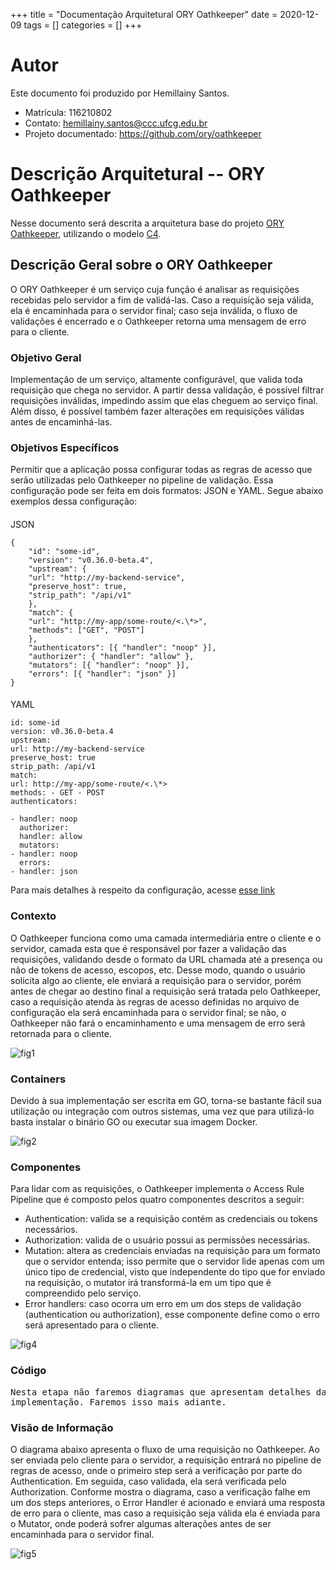 +++
title = "Documentação Arquitetural ORY Oathkeeper"
date = 2020-12-09
tags = []
categories = []
+++

# Autor

Este documento foi produzido por Hemillainy Santos.

- Matrícula: 116210802
- Contato: hemillainy.santos@ccc.ufcg.edu.br
- Projeto documentado: https://github.com/ory/oathkeeper

# Descrição Arquitetural -- ORY Oathkeeper

Nesse documento será descrita a arquitetura base do projeto [ORY Oathkeeper](https://github.com/ory/oathkeeper), utilizando o modelo [C4](https://c4model.com/).

## Descrição Geral sobre o ORY Oathkeeper

O ORY Oathkeeper é um serviço cuja função é analisar as requisições recebidas pelo servidor a fim de validá-las. Caso a requisição seja válida, ela é encaminhada para o servidor final; caso seja inválida, o fluxo de validações é encerrado e o Oathkeeper retorna uma mensagem de erro para o cliente.

### Objetivo Geral

Implementação de um serviço, altamente configurável, que valida toda requisição que chega no servidor. A partir dessa validação, é possível filtrar requisições inválidas, impedindo assim que elas cheguem ao serviço final. Além disso, é possível também fazer alterações em requisições válidas antes de encaminhá-las.

### Objetivos Específicos

Permitir que a aplicação possa configurar todas as regras de acesso que serão utilizadas pelo Oathkeeper no pipeline de validação. Essa configuração pode ser feita em dois formatos: JSON e YAML. Segue abaixo exemplos dessa configuração:

####

JSON

```
{
    "id": "some-id",
    "version": "v0.36.0-beta.4",
    "upstream": {
    "url": "http://my-backend-service",
    "preserve_host": true,
    "strip_path": "/api/v1"
    },
    "match": {
    "url": "http://my-app/some-route/<.\*>",
    "methods": ["GET", "POST"]
    },
    "authenticators": [{ "handler": "noop" }],
    "authorizer": { "handler": "allow" },
    "mutators": [{ "handler": "noop" }],
    "errors": [{ "handler": "json" }]
}
```

####

YAML

```
id: some-id
version: v0.36.0-beta.4
upstream:
url: http://my-backend-service
preserve_host: true
strip_path: /api/v1
match:
url: http://my-app/some-route/<.\*>
methods: - GET - POST
authenticators:

- handler: noop
  authorizer:
  handler: allow
  mutators:
- handler: noop
  errors:
- handler: json
```

Para mais detalhes à respeito da configuração, acesse [esse link](https://www.ory.sh/oathkeeper/docs/api-access-rules)

### Contexto

O Oathkeeper funciona como uma camada intermediária entre o cliente e o servidor, camada esta que é responsável por fazer a validação das requisições, validando desde o formato da URL chamada até a presença ou não de tokens de acesso, escopos, etc. Desse modo, quando o usuário solicita algo ao cliente, ele enviará a requisição para o servidor, porém antes de chegar ao destino final a requisição será tratada pelo Oathkeeper, caso a requisição atenda às regras de acesso definidas no arquivo de configuração ela será encaminhada para o servidor final; se não, o Oathkeeper não fará o encaminhamento e uma mensagem de erro será retornada para o cliente.

![fig1](c4-contexto.png)

### Containers

Devido à sua implementação ser escrita em GO, torna-se bastante fácil sua utilização ou integração com outros sistemas, uma vez que para utilizá-lo basta instalar o binário GO ou executar sua imagem Docker.

![fig2](c4-container.png)

### Componentes

Para lidar com as requisições, o Oathkeeper implementa o Access Rule Pipeline que é composto pelos quatro componentes descritos a seguir:

- Authentication: valida se a requisição contém as credenciais ou tokens necessários.
- Authorization: valida de o usuário possui as permissões necessárias.
- Mutation: altera as credenciais enviadas na requisição para um formato que o servidor entenda; isso permite que o servidor lide apenas com um único tipo de credencial, visto que independente do tipo que for enviado na requisição, o mutator irá transformá-la em um tipo que é compreendido pelo serviço.
- Error handlers: caso ocorra um erro em um dos steps de validação (authentication ou authorization), esse componente define como o erro será apresentado para o cliente.

![fig4](c4-componentes.png)

### Código

<pre>
Nesta etapa não faremos diagramas que apresentam detalhes da
implementação. Faremos isso mais adiante.
</pre>

### Visão de Informação

O diagrama abaixo apresenta o fluxo de uma requisição no Oathkeeper.
Ao ser enviada pelo cliente para o servidor, a requisição entrará no pipeline de regras de acesso, onde o primeiro step será a verificação por parte do Authentication. Em seguida, caso validada, ela será verificada pelo Authorization. Conforme mostra o diagrama, caso a verificação falhe em um dos steps anteriores, o Error Handler é acionado e enviará uma resposta de erro para o cliente, mas caso a requisição seja válida ela é enviada para o Mutator, onde poderá sofrer algumas alterações antes de ser encaminhada para o servidor final.

![fig5](c4-info.png)
